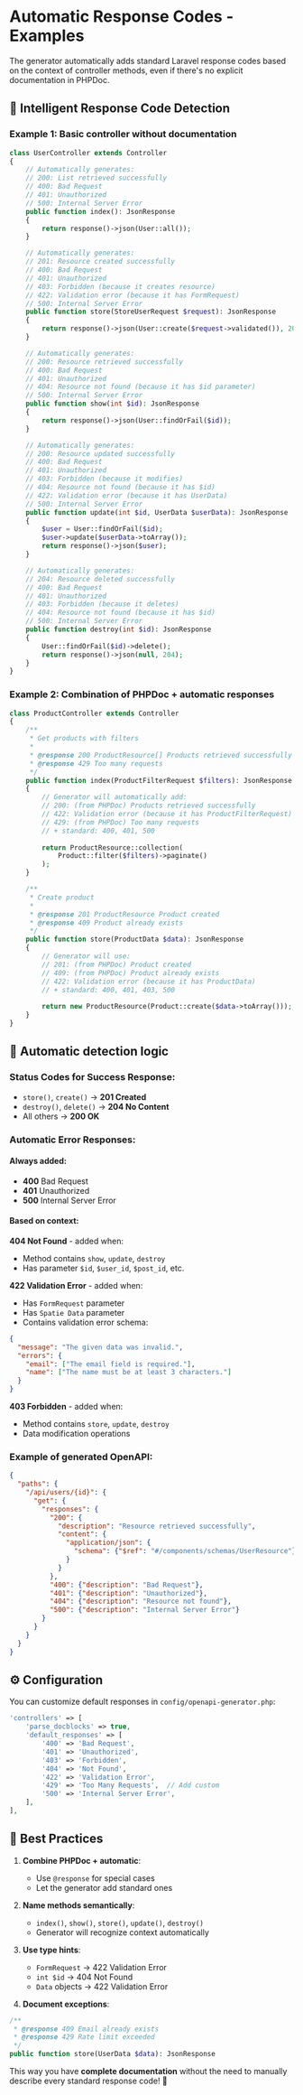 # Automatic Response Codes - Examples

The generator automatically adds standard Laravel response codes based on the context of controller methods, even if there's no explicit documentation in PHPDoc.

## 🎯 Intelligent Response Code Detection

### Example 1: Basic controller without documentation
```php
class UserController extends Controller
{
    // Automatically generates:
    // 200: List retrieved successfully
    // 400: Bad Request  
    // 401: Unauthorized
    // 500: Internal Server Error
    public function index(): JsonResponse
    {
        return response()->json(User::all());
    }

    // Automatically generates:
    // 201: Resource created successfully
    // 400: Bad Request
    // 401: Unauthorized
    // 403: Forbidden (because it creates resource)
    // 422: Validation error (because it has FormRequest)
    // 500: Internal Server Error
    public function store(StoreUserRequest $request): JsonResponse
    {
        return response()->json(User::create($request->validated()), 201);
    }

    // Automatically generates:
    // 200: Resource retrieved successfully  
    // 400: Bad Request
    // 401: Unauthorized
    // 404: Resource not found (because it has $id parameter)
    // 500: Internal Server Error
    public function show(int $id): JsonResponse
    {
        return response()->json(User::findOrFail($id));
    }

    // Automatically generates:
    // 200: Resource updated successfully
    // 400: Bad Request
    // 401: Unauthorized
    // 403: Forbidden (because it modifies)
    // 404: Resource not found (because it has $id)
    // 422: Validation error (because it has UserData)
    // 500: Internal Server Error
    public function update(int $id, UserData $userData): JsonResponse
    {
        $user = User::findOrFail($id);
        $user->update($userData->toArray());
        return response()->json($user);
    }

    // Automatically generates:
    // 204: Resource deleted successfully
    // 400: Bad Request
    // 401: Unauthorized  
    // 403: Forbidden (because it deletes)
    // 404: Resource not found (because it has $id)
    // 500: Internal Server Error
    public function destroy(int $id): JsonResponse
    {
        User::findOrFail($id)->delete();
        return response()->json(null, 204);
    }
}
```

### Example 2: Combination of PHPDoc + automatic responses
```php
class ProductController extends Controller
{
    /**
     * Get products with filters
     * 
     * @response 200 ProductResource[] Products retrieved successfully
     * @response 429 Too many requests
     */
    public function index(ProductFilterRequest $filters): JsonResponse
    {
        // Generator will automatically add:
        // 200: (from PHPDoc) Products retrieved successfully  
        // 422: Validation error (because it has ProductFilterRequest)
        // 429: (from PHPDoc) Too many requests
        // + standard: 400, 401, 500
        
        return ProductResource::collection(
            Product::filter($filters)->paginate()
        );
    }

    /**
     * Create product
     * 
     * @response 201 ProductResource Product created
     * @response 409 Product already exists
     */
    public function store(ProductData $data): JsonResponse
    {
        // Generator will use:
        // 201: (from PHPDoc) Product created
        // 409: (from PHPDoc) Product already exists  
        // 422: Validation error (because it has ProductData)
        // + standard: 400, 401, 403, 500
        
        return new ProductResource(Product::create($data->toArray()));
    }
}
```

## 🔧 Automatic detection logic

### Status Codes for Success Response:
- `store()`, `create()` → **201 Created**
- `destroy()`, `delete()` → **204 No Content**  
- All others → **200 OK**

### Automatic Error Responses:

#### Always added:
- **400** Bad Request
- **401** Unauthorized  
- **500** Internal Server Error

#### Based on context:

**404 Not Found** - added when:
- Method contains `show`, `update`, `destroy`
- Has parameter `$id`, `$user_id`, `$post_id`, etc.

**422 Validation Error** - added when:
- Has `FormRequest` parameter
- Has `Spatie Data` parameter
- Contains validation error schema:
```json
{
  "message": "The given data was invalid.",
  "errors": {
    "email": ["The email field is required."],
    "name": ["The name must be at least 3 characters."]
  }
}
```

**403 Forbidden** - added when:
- Method contains `store`, `update`, `destroy`
- Data modification operations

### Example of generated OpenAPI:
```json
{
  "paths": {
    "/api/users/{id}": {
      "get": {
        "responses": {
          "200": {
            "description": "Resource retrieved successfully",
            "content": {
              "application/json": {
                "schema": {"$ref": "#/components/schemas/UserResource"}
              }
            }
          },
          "400": {"description": "Bad Request"},
          "401": {"description": "Unauthorized"}, 
          "404": {"description": "Resource not found"},
          "500": {"description": "Internal Server Error"}
        }
      }
    }
  }
}
```

## ⚙️ Configuration

You can customize default responses in `config/openapi-generator.php`:

```php
'controllers' => [
    'parse_docblocks' => true,
    'default_responses' => [
        '400' => 'Bad Request',
        '401' => 'Unauthorized',
        '403' => 'Forbidden', 
        '404' => 'Not Found',
        '422' => 'Validation Error',
        '429' => 'Too Many Requests',  // Add custom
        '500' => 'Internal Server Error',
    ],
],
```

## 🎨 Best Practices

1. **Combine PHPDoc + automatic**: 
   - Use `@response` for special cases
   - Let the generator add standard ones

2. **Name methods semantically**:
   - `index()`, `show()`, `store()`, `update()`, `destroy()`
   - Generator will recognize context automatically

3. **Use type hints**:
   - `FormRequest` → 422 Validation Error
   - `int $id` → 404 Not Found
   - `Data` objects → 422 Validation Error

4. **Document exceptions**:
```php
/**
 * @response 409 Email already exists
 * @response 429 Rate limit exceeded  
 */
public function store(UserData $data): JsonResponse
```

This way you have **complete documentation** without the need to manually describe every standard response code! 🚀
